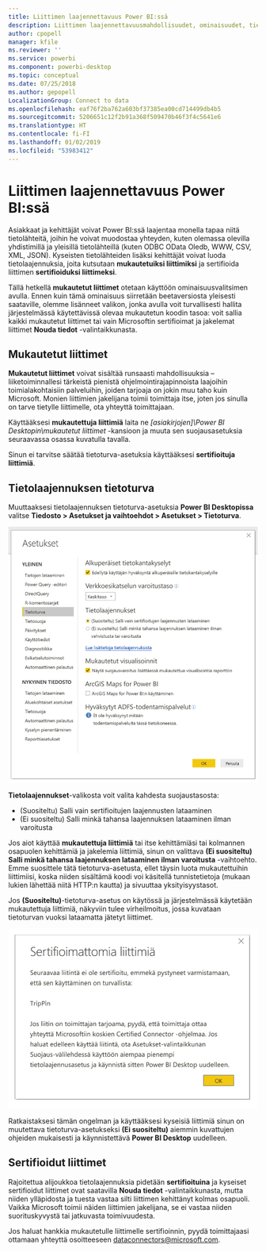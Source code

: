 ```yaml
---
title: Liittimen laajennettavuus Power BI:ssä
description: Liittimen laajennettavuusmahdollisuudet, ominaisuudet, tietoturva-asetukset ja sertifioidut liittimet
author: cpopell
manager: kfile
ms.reviewer: ''
ms.service: powerbi
ms.component: powerbi-desktop
ms.topic: conceptual
ms.date: 07/25/2018
ms.author: gepopell
LocalizationGroup: Connect to data
ms.openlocfilehash: eaf76f2ba762a603bf37385ea00cd714499db4b5
ms.sourcegitcommit: 5206651c12f2b91a368f509470b46f3f4c5641e6
ms.translationtype: HT
ms.contentlocale: fi-FI
ms.lasthandoff: 01/02/2019
ms.locfileid: "53983412"
---
```

# <a name="connector-extensibility-in-power-bi"></a>Liittimen laajennettavuus Power BI:ssä

Asiakkaat ja kehittäjät voivat Power BI:ssä laajentaa monella tapaa niitä tietolähteitä, joihin he voivat muodostaa yhteyden, kuten olemassa olevilla yhdistimillä ja yleisillä tietolähteillä (kuten ODBC OData Oledb, WWW, CSV, XML, JSON). Kyseisten tietolähteiden lisäksi kehittäjät voivat luoda tietolaajennuksia, joita kutsutaan **mukautetuiksi liittimiksi** ja sertifioida liittimen **sertifioiduksi liittimeksi**.

Tällä hetkellä **mukautetut liittimet** otetaan käyttöön ominaisuusvalitsimen avulla. Ennen kuin tämä ominaisuus siirretään beetaversiosta yleisesti saataville, olemme lisänneet valikon, jonka avulla voit turvallisesti hallita järjestelmässä käytettävissä olevaa mukautetun koodin tasoa: voit sallia kaikki mukautetut liittimet tai vain Microsoftin sertifioimat ja jakelemat liittimet **Nouda tiedot** -valintaikkunasta.

## <a name="custom-connectors"></a>Mukautetut liittimet

**Mukautetut liittimet** voivat sisältää runsaasti mahdollisuuksia – liiketoiminnallesi tärkeistä pienistä ohjelmointirajapinnoista laajoihin toimialakohtaisiin palveluihin, joiden tarjoaja on jokin muu taho kuin Microsoft. Monien liittimien jakelijana toimii toimittaja itse, joten jos sinulla on tarve tietylle liittimelle, ota yhteyttä toimittajaan.

Käyttääksesi **mukautettuja liittimiä** laita ne  *\[asiakirjojen]\\Power BI Desktopin\\mukautetut liittimet* -kansioon ja muuta sen suojausasetuksia seuraavassa osassa kuvatulla tavalla.

Sinun ei tarvitse säätää tietoturva-asetuksia käyttääksesi **sertifioituja liittimiä**.

## <a name="data-extension-security"></a>Tietolaajennuksen tietoturva

Muuttaaksesi tietolaajennuksen tietoturva-asetuksia **Power BI Desktopissa** valitse **Tiedosto > Asetukset ja vaihtoehdot > Asetukset > Tietoturva**.

![Voi valita haluatko pystyä lataamaan mukautettuja yhdistimiä tietolaajennuksen tietoturva-asetuksista](media/desktop-connector-extensibility/data-extension-security-1.png)

**Tietolaajennukset**-valikosta voit valita kahdesta suojaustasosta:

* (Suositeltu) Salli vain sertifioitujen laajennusten lataaminen
* (Ei suositeltu) Salli minkä tahansa laajennuksen lataaminen ilman varoitusta

Jos aiot käyttää **mukautettuja liittimiä** tai itse kehittämiäsi tai kolmannen osapuolen kehittämiä ja jakelemia liittimiä, sinun on valittava **(Ei suositeltu) Salli minkä tahansa laajennuksen lataaminen ilman varoitusta** -vaihtoehto. Emme suosittele tätä tietoturva-asetusta, ellet täysin luota mukautettuihin liittimiisi, koska niiden sisältämä koodi voi käsitellä tunnistetietoja (mukaan lukien lähettää niitä HTTP:n kautta) ja sivuuttaa yksityisyystasot.

Jos **(Suositeltu)**-tietoturva-asetus on käytössä ja järjestelmässä käytetään mukautettuja liittimiä, näkyviin tulee virheilmoitus, jossa kuvataan tietoturvan vuoksi lataamatta jätetyt liittimet.

![Valintaikkunassa on kuvattu mukautetut liittimet, joita ei voi ladata tietoturva-asetuksien, tässä tapauksessa TripPinin, vuoksi](media/desktop-connector-extensibility/data-extension-security-2.png)

Ratkaistaksesi tämän ongelman ja käyttääksesi kyseisiä liittimiä sinun on muutettava tietoturva-asetukseksi **(Ei suositeltu)** aiemmin kuvattujen ohjeiden mukaisesti ja käynnistettävä **Power BI Desktop** uudelleen.

## <a name="certified-connectors"></a>Sertifioidut liittimet

Rajoitettua alijoukkoa tietolaajennuksia pidetään **sertifioituina** ja kyseiset sertifioidut liittimet ovat saatavilla **Nouda tiedot** -valintaikkunasta, mutta niiden ylläpidosta ja tuesta vastaa silti liittimen kehittänyt kolmas osapuoli. Vaikka Microsoft toimii näiden liittimien jakelijana, se ei vastaa niiden suorituskyvystä tai jatkuvasta toimivuudesta.

Jos haluat hankkia mukautetulle liittimelle sertifioinnin, pyydä toimittajaasi ottamaan yhteyttä osoitteeseen dataconnectors@microsoft.com.
